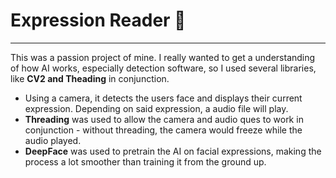 # Expression Reader 🤖
---
This was a passion project of mine. I really wanted to get a understanding of how AI works, especially detection software, so I used several libraries, like **CV2 and Theading** in conjunction.
- Using a camera, it detects the users face and displays their current expression. Depending on said expression, a audio file will play.
- **Threading** was used to allow the camera and audio ques to work in conjunction - without threading, the camera would freeze while the audio played.
- **DeepFace** was used to pretrain the AI on facial expressions, making the process a lot smoother than training it from the ground up.
